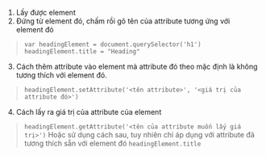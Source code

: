 1. Lấy được element
2. Đứng từ element đó, chấm rồi gõ tên của attribute tương ứng với element đó
>`var headingElement = document.querySelector('h1')`
>`headingElement.title = "Heading"`
3. Cách thêm attribute vào element mà attribute đó theo mặc định là không tương thích với element đó.
>`headingElement.setAttribute('<tên attribute>', '<giá trị của attribute đó>')`
4. Cách lấy ra giá trị của attribute của element
>`headingElement.getAttribute('<tên của attribute muốn lấy giá trị>')`
>Hoặc sử dụng cách sau, tuy nhiên chỉ áp dụng với attribute đã tương thích sẵn với element đó
>`headingElement.title` 